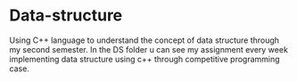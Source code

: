 # Data-structure
 Using C++ language to understand the concept of data structure through my second semester. In the DS folder u can see my assignment every week implementing data structure using c++ through competitive programming case.
